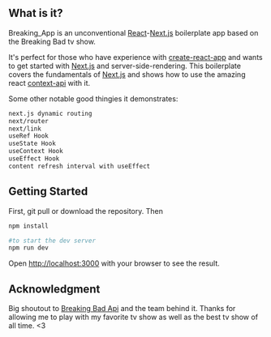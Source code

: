 ## What is it?

Breaking_App is an unconventional [React](https://reactjs.org/)-[Next.js](https://nextjs.org/) boilerplate app based on the Breaking Bad tv show.

It's perfect for those who have experience with [create-react-app](https://create-react-app.dev/) and wants to get started with [Next.js](https://nextjs.org/) and server-side-rendering. This boilerplate covers the fundamentals of [Next.js](https://nextjs.org/) and shows how to use the amazing react [context-api](https://reactjs.org/docs/context.html) with it. 

Some other notable good thingies it demonstrates: 

```bash
next.js dynamic routing
next/router
next/link
useRef Hook
useState Hook
useContext Hook
useEffect Hook
content refresh interval with useEffect
```


## Getting Started

First, git pull or download the repository. Then

```bash
npm install

#to start the dev server
npm run dev
```

Open [http://localhost:3000](http://localhost:3000) with your browser to see the result.


## Acknowledgment

Big shoutout to [Breaking Bad Api](https://breakingbadapi.com/) and the team behind it. Thanks for allowing me to play with my favorite tv show as well as the best tv show of all time. <3

